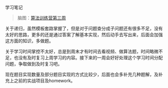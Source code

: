 学习笔记

> 脑图：[算法训练营第三周](https://www.processon.com/mindmap/5eef73d9e0b34d4dba4c0b22)

关于递归，虽然模板套路掌握了，但是对于问题查分成子问题还有很多不足，没有太好的思路，更多的还是通过答案了解基本实现，然后动手去写出来，后面会加强这方面的知识，多做题。

关于学习时间掌控不太好，总是到周末才有时间去看视频、做算法题，时间略微不足，也没有及时复习上周学习的内容。接下来的一周会好好处理这个学习时间分配问题，争取做到及时复习吧。

现在题目实现数量及部分题目实现的方式比较少，后面也会多补充几种题解，及补充上之前的实战项目及homework。